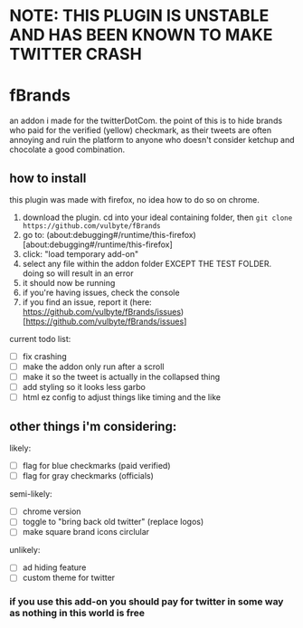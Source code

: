# NOTE: THIS PLUGIN IS UNSTABLE AND HAS BEEN KNOWN TO MAKE TWITTER CRASH

# fBrands

an addon i made for the twitterDotCom. the point of this is to hide brands who paid for the verified (yellow) checkmark, as their tweets are often annoying and ruin the platform to anyone who doesn't consider ketchup and chocolate a good combination.

## how to install

this plugin was made with firefox, no idea how to do so on chrome.

1. download the plugin. cd into your ideal containing folder, then `git clone https://github.com/vulbyte/fBrands`
1. go to: (about:debugging#/runtime/this-firefox)[about:debugging#/runtime/this-firefox]
1. click: "load temporary add-on"
1. select any file within the addon folder EXCEPT THE TEST FOLDER. doing so will result in an error
1. it should now be running
1. if you're having issues, check the console
1. if you find an issue, report it (here: https://github.com/vulbyte/fBrands/issues)[https://github.com/vulbyte/fBrands/issues]

current todo list:

- [ ] fix crashing
- [ ] make the addon only run after a scroll
- [ ] make it so the tweet is actually in the collapsed thing
- [ ] add styling so it looks less garbo
- [ ] html ez config to adjust things like timing and the like

## other things i'm considering:

likely:

- [ ] flag for blue checkmarks (paid verified)
- [ ] flag for gray checkmarks (officials)

semi-likely:

- [ ] chrome version
- [ ] toggle to "bring back old twitter" (replace logos)
- [ ] make square brand icons circlular

unlikely:

- [ ] ad hiding feature
- [ ] custom theme for twitter

### if you use this add-on you should pay for twitter in some way as nothing in this world is free
